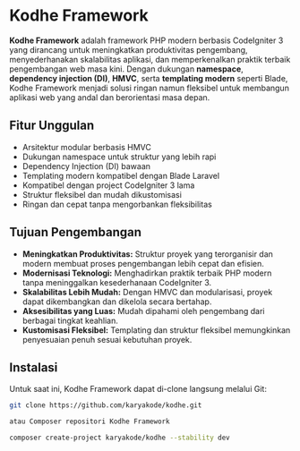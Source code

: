# Kodhe Framework

**Kodhe Framework** adalah framework PHP modern berbasis CodeIgniter 3 yang dirancang untuk meningkatkan produktivitas pengembang, menyederhanakan skalabilitas aplikasi, dan memperkenalkan praktik terbaik pengembangan web masa kini. Dengan dukungan **namespace**, **dependency injection (DI)**, **HMVC**, serta **templating modern** seperti Blade, Kodhe Framework menjadi solusi ringan namun fleksibel untuk membangun aplikasi web yang andal dan berorientasi masa depan.

## Fitur Unggulan

- Arsitektur modular berbasis HMVC
- Dukungan namespace untuk struktur yang lebih rapi
- Dependency Injection (DI) bawaan
- Templating modern kompatibel dengan Blade Laravel
- Kompatibel dengan project CodeIgniter 3 lama
- Struktur fleksibel dan mudah dikustomisasi
- Ringan dan cepat tanpa mengorbankan fleksibilitas

## Tujuan Pengembangan

- **Meningkatkan Produktivitas:** Struktur proyek yang terorganisir dan modern membuat proses pengembangan lebih cepat dan efisien.
- **Modernisasi Teknologi:** Menghadirkan praktik terbaik PHP modern tanpa meninggalkan kesederhanaan CodeIgniter 3.
- **Skalabilitas Lebih Mudah:** Dengan HMVC dan modularisasi, proyek dapat dikembangkan dan dikelola secara bertahap.
- **Aksesibilitas yang Luas:** Mudah dipahami oleh pengembang dari berbagai tingkat keahlian.
- **Kustomisasi Fleksibel:** Templating dan struktur fleksibel memungkinkan penyesuaian penuh sesuai kebutuhan proyek.

## Instalasi

Untuk saat ini, Kodhe Framework dapat di-clone langsung melalui Git:

```bash
git clone https://github.com/karyakode/kodhe.git

atau Composer repositori Kodhe Framework

composer create-project karyakode/kodhe --stability dev